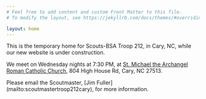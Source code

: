 ```yaml
---
# Feel free to add content and custom Front Matter to this file.
# To modify the layout, see https://jekyllrb.com/docs/themes/#overriding-theme-defaults

layout: home
---
```


 <link href='https://cdnjs.cloudflare.com/ajax/libs/fullcalendar/3.10.2/fullcalendar.min.css' rel='stylesheet' />
 <script src='https://cdnjs.cloudflare.com/ajax/libs/moment.js/2.24.0/moment.min.js'></script>
 <script src='https://cdnjs.cloudflare.com/ajax/libs/jquery/3.5.1/jquery.min.js'></script>
 <script src='https://cdn.jsdelivr.net/npm/fullcalendar@6.1.11/index.global.min.js'></script>
 <script src='https://cdn.jsdelivr.net/npm/@fullcalendar/daygrid@6.1.11/index.global.min.js'></script>
 <script src='https://cdn.jsdelivr.net/npm/@fullcalendar/icalendar@6.1.11/index.global.min.js'></script>
 
 <script>
 document.addEventListener('DOMContentLoaded', function() {
  var calendarEl = document.getElementById('calendar');

  var calendar = new FullCalendar.Calendar(calendarEl, {
  events: {
    url: 'https://mywebsite/icalendar-feed.ics',
    format: 'ics'
  }
})

  calendar.render();
});
 </script>

This is the temporary home for Scouts-BSA Troop 212, in Cary, NC, while our new website is under construction. 

We meet on Wednesday nights at 7:30 PM, at [St. Michael the Archangel Roman Catholic Church](https://maps.app.goo.gl/SW6FWttWySoMRwZM9), 804 High House Rd, Cary, NC 27513.
<div id='calendar'></div>
Please email the Scoutmaster, [Jim Fuller](mailto:scoutmastertroop212cary), for more information.
